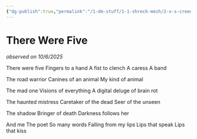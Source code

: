 ```yaml
---
{"dg-publish":true,"permalink":"/1-dm-stuff/1-1-shreck-mesh/2-v-s-creed/there-were-five/"}
---
```



# There Were Five

*observed on 10/6/2025*

There were five
Fingers to a hand
A fist to clench
A caress
A band

The road warrior
Canines of an animal
My kind of animal

The mad one
Visions of everything
A digital deluge of brain rot

The haunted mistress
Caretaker of the dead
Seer of the unseen

The shadow
Bringer of death
Darkness follows her

And me
The poet
So many words
Falling from my lips
Lips that speak
Lips that kiss


